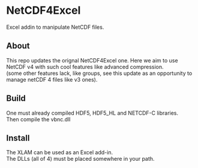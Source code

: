 # NetCDF4Excel
Excel addin to manipulate NetCDF files.  

## About
This repo updates the orignal NetCDF4Excel one. Here we aim to use NetCDF v4 with such cool features like advanced compression.  
(some other features lack, like groups, see this update as an opportunity to manage netCDF 4 files like v3 ones). 

## Build
One must already compiled HDF5, HDF5_HL and NETCDF-C libraries.  
Then compile the vbnc.dll 

## Install
The XLAM can be used as an Excel add-in.  
The DLLs (all of 4) must be placed somewhere in your path. 
